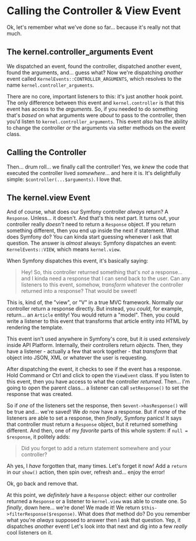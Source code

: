 # Calling the Controller & View Event

Ok, let's remember what we've done so far... because it's really not that much.

## The kernel.controller_arguments Event

We dispatched an event, found the controller, dispatched another event, found the
arguments, and... guess what? Now we're dispatching *another* event called
`KernelEvents::CONTROLLER_ARGUMENTS`, which resolves to the name
`kernel.controller_arguments`.

There are no core, important listeners to this: it's just another hook point. The
only difference between this event and `kernel.controller` is that this event has
access to the *arguments*. So, if you needed to do something that's *based* on
what arguments were *about* to pass to the controller, then you'd listen to
`kernel.controller_arguments`. This event *also* has the ability to change the
controller *or* the arguments via setter methods on the event class.

## Calling the Controller

Then... drum roll... we finally call the controller! Yes, we *knew* the code that
executed the controller lived *somewhere*... and here it is. It's delightfully
simple: `$controller(...$arguments)`. I love that.

## The kernel.view Event

And of course, what does our Symfony controller *always* return? A `Response`.
Unless... it doesn't. And that's this next part. It turns out, your controller
really *doesn't* need to return a `Response` object. If you return something
different, then you end up inside the next if statement. What does Symfony do?
You can kinda start guessing whenever I ask that question. The answer is *almost*
always: Symfony dispatches an event: `KernelEvents::VIEW`, which means `kernel.view`.

When Symfony dispatches this event, it's basically saying:

> Hey! So, this controller returned something that's *not* a response... and I
> kinda need a response that I can send back to the user. Can any listeners to
> this event, somehow, *transform* whatever the controller returned into a response?
> That would be sweet!

This is, kind of, the "view", or "V" in a true MVC framework. Normally our controller
return a response directly. But instead, you *could*, for example, return...
an `Article` entity! You would return a "model". Then, you could write a listener
to this event that transforms that article entity into HTML by rendering the template.

This event isn't used anywhere in Symfony's core, but it *is* used *extensively*
inside API Platform. Internally, their controllers return *objects*. Then, they
have a listener - actually a few that work together - that *transform* that object
into JSON, XML or whatever the user is requesting.

After dispatching the event, it checks to see if the event has a response. Hold
Command or Ctrl and click to open the `ViewEvent` class. If you listen to this
event, then you have access to what the controller *returned*. Then... I'm going
to open the parent class... a listener can call `setResponse()` to set the response
that was created.

So if *one* of the listeners set the response, then `$event->hasResponse()` will
be true and... we're saved! We *do* now have a response. But if *none* of the
listeners are able to set a response, then *finally*, Symfony panics! It says
that controller must return a `Response` object, but it returned something
different. And then, one of my *favorite* parts of this whole system:
if `null = $response`, it politely adds:

> Did you forget to add a return statement somewhere and your controller?

Ah yes, I *have* forgotten that, many times. Let's forget it now! Add a `return`
in our `show()` action, then spin over, refresh and... enjoy the error!

Ok, go back and remove that.

At this point, we *definitely* have a `Response` object: either our controller
returned a `Response` or a listener to `kernel.view` was able to create one. So
*finally*, down here... we're done! We made it! We return
`$this->filterResponse($response)`. What does *that* method do? Do you remember
what you're *always* supposed to answer then I ask that question. Yep, it dispatches
*another* event! Let's look into that next and dig into a few *really* cool listeners
on it.
